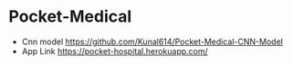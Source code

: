 # Pocket-Medical

* Cnn model https://github.com/Kunal614/Pocket-Medical-CNN-Model
* App Link https://pocket-hospital.herokuapp.com/
